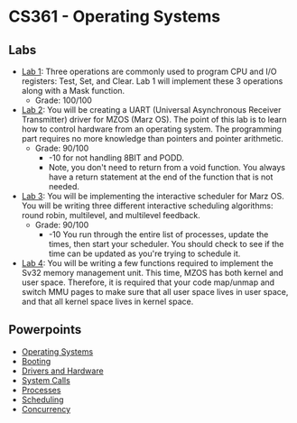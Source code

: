 # CS361 - Operating Systems

## Labs

- [Lab 1](lab1/README.md): Three operations are commonly used to program CPU and I/O registers: Test, Set, and Clear. Lab 1 will implement these 3 operations along with a Mask function.
  - Grade: 100/100
- [Lab 2](lab2/README.md): You will be creating a UART (Universal Asynchronous Receiver Transmitter) driver for MZOS (Marz OS). The point of this lab is to learn how to control hardware from an operating system. The programming part requires no more knowledge than pointers and pointer arithmetic.
  - Grade: 90/100
    - -10 for not handling 8BIT and PODD.
    - Note, you don't need to return from a void function. You always have a return statement at the end of the function that is not needed.
- [Lab 3](lab3/README.md): You will be implementing the interactive scheduler for Marz OS. You will be writing three different interactive scheduling algorithms: round robin, multilevel, and multilevel feedback.
  - Grade: 90/100
    - -10 You run through the entire list of processes, update the times, then start your scheduler. You should check to see if the time can be updated as you're trying to schedule it.
- [Lab 4](lab4/README.md): You will be writing a few functions required to implement the Sv32 memory management unit. This time, MZOS has both kernel and user space. Therefore, it is required that your code map/unmap and switch MMU pages to make sure that all user space lives in user space, and that all kernel space lives in kernel space.

## Powerpoints

- [Operating Systems](class_notes/COSC361-Operating_Systems.pdf)
- [Booting](class_notes/COSC361-Booting.pdf)
- [Drivers and Hardware](class_notes/COSC361-Drivers_and_Hardware.pdf)
- [System Calls](class_notes/COSC361-System_Calls.pdf)
- [Processes](class_notes/COSC361-Processes.pdf)
- [Scheduling](class_notes/COSC361-Scheduling.pdf)
- [Concurrency](class_notes/COSC361-Concurrency.pdf)